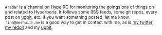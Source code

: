 `#radar` is a channel on HypeIRC for monitoring the goings ons of things on and
related to Hyperboria. It follows some RSS feeds, some git repos, every post on
[uppit](http://uppit.us), etc. If you want something posted, let me know.
`finn@meshwith.me` is a good way to get in contact with me, as is [my twitter](https://twitter.com/thefinn93),
[my reddit](http://www.reddit.com/u/thefinn93) and my [uppit](http://uppit.us/u/thefinn93).

